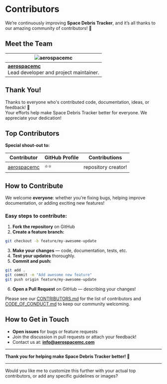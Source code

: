 # Contributors

We’re continuously improving **Space Debris Tracker**, and it’s all thanks to our amazing community of contributors! 🙌

## Meet the Team

| ![aerospacemc](https://avatars.githubusercontent.com/u/217357709?v=4) |  
|--------------------------------------------------------------|  
| **[aerospacemc](https://github.com/aerospacemc)**<br>Lead developer and project maintainer. |

## Thank You!

Thanks to everyone who's contributed code, documentation, ideas, or feedback! 🎉  
Your efforts help make Space Debris Tracker better for everyone. We appreciate your dedication!

## Top Contributors

**Special shout-out to:**

| Contributor | GitHub Profile | Contributions |  
|---|---|---|  
| [aerospacemc](https://github.com/aerospacemc) | ⭐⭐ | repository creator! |  

## How to Contribute

We welcome **everyone**: whether you’re fixing bugs, helping improve documentation, or adding exciting new features!

### Easy steps to contribute:

1. **Fork the repository** on GitHub  
2. **Create a feature branch:**  
```bash
git checkout -b feature/my-awesome-update
```  
3. **Make your changes** — code, documentation, tests, etc.  
4. **Test your updates** thoroughly.  
5. **Commit and push:**  
```bash
git add .  
git commit -m "Add awesome new feature"  
git push origin feature/my-awesome-update
```  
6. **Open a Pull Request** on GitHub — describing your changes!

Please see our [CONTRIBUTORS.md](https://github.com/aerospacemc/space-debris-tracker/blob/main/CONTRIBUTORS.md) for the list of contributors and [CODE_OF_CONDUCT.md](https://github.com/aerospacemc/space-debris-tracker/blob/main/CODE_OF_CONDUCT.md) to keep our community welcoming.

## How to Get in Touch

- **Open issues** for bugs or feature requests  
- Join the discussion in pull requests or attach your feedback!  
- Contact us at: **info@aerospacemc.com**  

---

**Thank you for helping make Space Debris Tracker better! 🚀**

---

Would you like me to customize this further with your actual top contributors, or add any specific guidelines or images?
